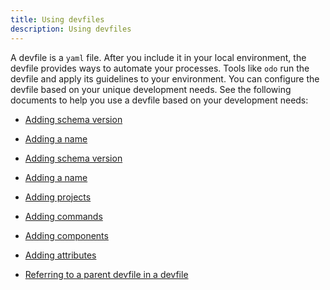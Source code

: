 ```yaml
---
title: Using devfiles
description: Using devfiles
---
```


A devfile is a `yaml` file. After you include it in your local
environment, the devfile provides ways to automate your processes. Tools
like `odo` run the devfile and apply its guidelines to your environment.
You can configure the devfile based on your unique development needs.
See the following documents to help you use a devfile based on your
development needs:

- [Adding schema version](/docs/2.2.0-alpha/adding-schema-version)

- [Adding a name](/docs/2.2.0-alpha/adding-a-name)

- [Adding schema version](/docs/2.2.0-alpha/adding-schema-version)

- [Adding a name](/docs/2.2.0-alpha/adding-a-name)

- [Adding projects](/docs/2.2.0-alpha/adding-projects)

- [Adding commands](/docs/2.2.0-alpha/adding-commands)

- [Adding components](/docs/2.2.0-alpha/adding-components)

- [Adding attributes](/docs/2.2.0-alpha/adding-attributes)

- [Referring to a parent devfile in a devfile](/docs/2.2.0-alpha/referring-to-a-parent-devfile-in-a-devfile)
